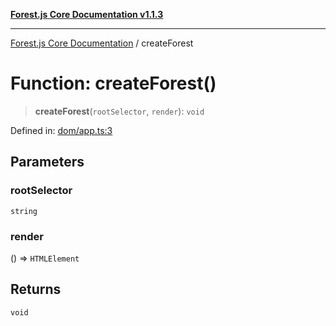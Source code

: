 [**Forest.js Core Documentation v1.1.3**](../README.md)

***

[Forest.js Core Documentation](../README.md) / createForest

# Function: createForest()

> **createForest**(`rootSelector`, `render`): `void`

Defined in: [dom/app.ts:3](https://github.com/GrangbelrLurain/forest-js/blob/bdde5e53b4a2b124cb391dbc48a1becdc370cd3d/packages/core/src/dom/app.ts#L3)

## Parameters

### rootSelector

`string`

### render

() => `HTMLElement`

## Returns

`void`
